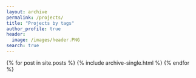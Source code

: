 ```yaml
---
layout: archive
permalink: /projects/
title: "Projects by tags"
author_profile: true
header:
  image: /images/header.PNG
search: true
---
```



{% for post in site.posts %}
  {% include archive-single.html %}
{% endfor %}

